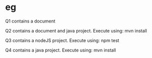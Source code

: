 # eg

Q1 contains a document

Q2 contains a document and java project.  Execute using: mvn install

Q3 contains a nodeJS project. Execute using: npm test

Q4 contains a java project.  Execute using: mvn install

